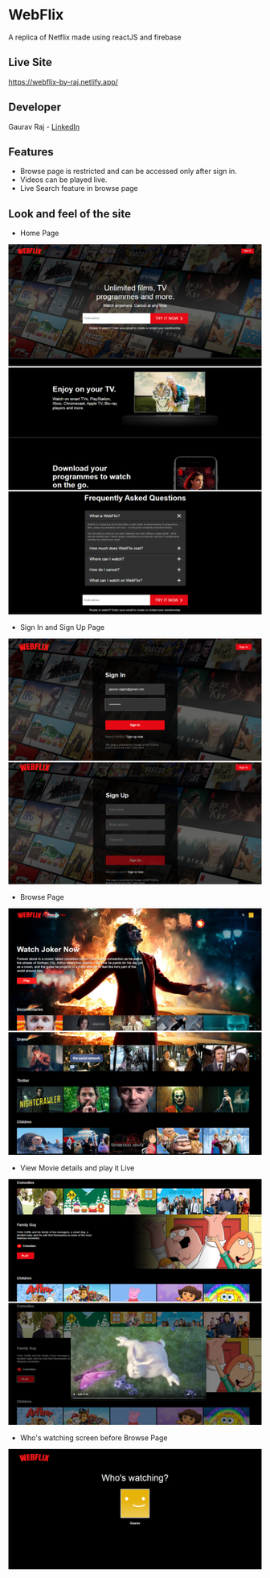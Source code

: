 # WebFlix
A replica of Netflix made using reactJS and firebase

## Live Site
https://webflix-by-raj.netlify.app/

## Developer
Gaurav Raj - [LinkedIn](https://www.linkedin.com/in/gaurav-raj-5893b0195/)

## Features 
 - Browse page is restricted and can be accessed only after sign in.
 - Videos can be played live.
 - Live Search feature in browse page

## Look and feel of the site
- Home Page 
<img src='Examples/home1.png' >
<img src='Examples/home2.png' >
<img src='Examples/home3.png' >

- Sign In and Sign Up Page
<img src='Examples/sigin.png' >
<img src='Examples/signup.png' >

- Browse Page 
<img src='Examples/browse1.png' >
<img src='Examples/browse2.png' >

- View Movie details and play it Live
<img src='Examples/view.png' >
<img src='Examples/player.png' >

- Who's watching screen before Browse Page
<img src='Examples/user.png' >

